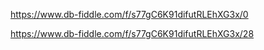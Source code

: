 https://www.db-fiddle.com/f/s77gC6K91difutRLEhXG3x/0


https://www.db-fiddle.com/f/s77gC6K91difutRLEhXG3x/28
